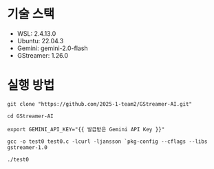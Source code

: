 # 기술 스택
- WSL: 2.4.13.0
- Ubuntu:  22.04.3
- Gemini: gemini-2.0-flash
- GStreamer: 1.26.0

# 실행 방법

```git clone "https://github.com/2025-1-team2/GStreamer-AI.git"```

```cd GStreamer-AI```

```export GEMINI_API_KEY="{{ 발급받은 Gemini API Key }}"```

```gcc -o test0 test0.c -lcurl -ljansson `pkg-config --cflags --libs gstreamer-1.0```

```./test0```
